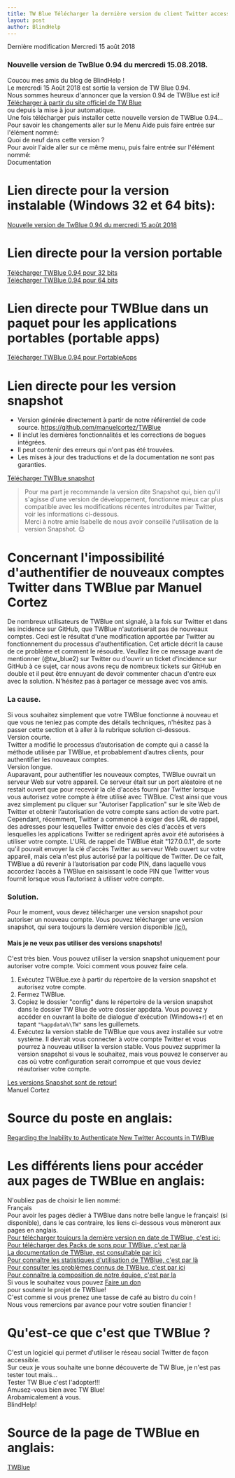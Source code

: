 ```yaml
---
title: TW Blue Télécharger la dernière version du client Twitter accessible
layout: post
author: BlindHelp
---
```


<footer>Dernière modification Mercredi 15 août 2018</footer>

### Nouvelle version de TwBlue 0.94 du mercredi 15.08.2018. ###

Coucou mes amis du blog de BlindHelp !  
Le mercredi 15 Août 2018 est sortie la version de TW Blue 0.94.                
Nous sommes heureux d'annoncer que la version 0.94 de TWBlue est ici!                        
[Télécharger à partir du site officiel de TW Blue](https://twblue.es/es/downloads)         
ou depuis la mise à jour automatique.        
Une fois télécharger puis installer cette nouvelle version de TWBlue 0.94...               
Pour savoir les changements aller sur le Menu Aide puis faire entrée sur l'élément nommé:                                
Quoi de neuf dans cette version ?              
Pour avoir l'aide aller sur ce même menu, puis faire entrée sur l'élément nommé:                     
Documentation            

# Lien directe pour la version instalable (Windows 32 et 64 bits): #
[Nouvelle version de TwBlue 0.94 du mercredi 15 août 2018](https://twblue.es/pubs/twblue_setup.exe)

# Lien directe pour la version portable #
[Télécharger TWBlue 0.94 pour 32 bits](https://twblue.es/pubs/twblue-latest_x86.zip)    
[Télécharger TWBlue 0.94 pour 64 bits](https://twblue.es/pubs/twblue-latest_x64.zip)    

# Lien directe pour TWBlue dans un paquet pour les applications portables (portable apps) #
[Télécharger TWBlue 0.94 pour PortableApps](http://twblue.es/pubs/TWBluePortable_0.94.paf.exe)

# Lien directe pour les version snapshot #

- Version générée directement à partir de notre référentiel de code source.
<https://github.com/manuelcortez/TWBlue>
- Il inclut les dernières fonctionnalités et les corrections de bogues intégrées.
- Il peut contenir des erreurs qui n'ont pas été trouvées.
- Les mises à jour des traductions et de la documentation ne sont pas garanties.

[Télécharger TWBlue snapshot](https://twblue.es/pubs/snapshot.zip)    

> Pour ma part je recommande la version dite Snapshot qui, bien qu'il s'agisse d'une version de développement, fonctionne mieux car plus compatible avec les modifications récentes introduites par Twitter, voir les informations ci-dessous.    
Merci à notre amie Isabelle de nous avoir conseillé l'utilisation de la version Snapshot. 😉   

# Concernant l'impossibilité d'authentifier de nouveaux comptes Twitter dans TWBlue par Manuel Cortez #

De nombreux utilisateurs de TWBlue ont signalé, à la fois sur Twitter et dans les incidence sur GitHub, que TWBlue n'autoriserait pas de nouveaux comptes. Ceci est le résultat d'une modification apportée par Twitter au fonctionnement du processus d'authentification. Cet article décrit la cause de ce problème et comment le résoudre. Veuillez lire ce message avant de mentionner (@tw_blue2) sur Twitter ou d'ouvrir un ticket d'incidence sur GitHub à ce sujet, car nous avons reçu de nombreux tickets sur GitHub en double et il peut être ennuyant de devoir commenter chacun d'entre eux avec la solution. N'hésitez pas à partager ce message avec vos amis.    

### La cause. ###

Si vous souhaitez simplement que votre TWBlue fonctionne à nouveau et que vous ne teniez pas compte des détails techniques, n'hésitez pas à passer cette section et à aller à la rubrique solution ci-dessous.    
Version courte.    
Twitter a modifié le processus d’autorisation de compte qui a cassé la méthode utilisée par TWBlue, et probablement d’autres clients, pour authentifier les nouveaux comptes.    
Version longue.   
Auparavant, pour authentifier les nouveaux comptes, TWBlue ouvrait un serveur Web sur votre appareil. Ce serveur était sur un port aléatoire et ne restait ouvert que pour recevoir la clé d'accès fourni par Twitter lorsque vous autorisez votre compte à être utilisé avec TWBlue. C’est ainsi que vous avez simplement pu cliquer sur "Autoriser l’application" sur le site Web de Twitter et obtenir l’autorisation de votre compte sans action de votre part. Cependant, récemment, Twitter a commencé à exiger des URL de rappel, des adresses pour lesquelles Twitter envoie des clés d'accès et vers lesquelles les applications Twitter se redirigent après avoir été autorisées à utiliser votre compte. L'URL de rappel de TWBlue était "127.0.0.1", de sorte qu'il pouvait envoyer la clé d'accès Twitter au serveur Web ouvert sur votre appareil, mais cela n'est plus autorisé par la politique de Twitter. De ce fait, TWBlue a dû revenir à l’autorisation par code PIN, dans laquelle vous accordez l’accès à TWBlue en saisissant le code PIN que Twitter vous fournit lorsque vous l’autorisez à utiliser votre compte.    

### Solution. ###

Pour le moment, vous devez télécharger une version snapshot pour autoriser un nouveau compte. Vous pouvez télécharger une version snapshot, qui sera toujours la dernière version disponible [(ici).](https://twblue.es/pubs/snapshot.zip)    

#### Mais je ne veux pas utiliser des versions snapshots! ####

C'est très bien. Vous pouvez utiliser la version snapshot uniquement pour autoriser votre compte. Voici comment vous pouvez faire cela.    

1. Exécutez TWBlue.exe à partir du répertoire de la version snapshot et autorisez votre compte.
2. Fermez TWBlue.
3. Copiez le dossier "config" dans le répertoire de la version snapshot dans le dossier TW Blue de votre dossier appdata. Vous pouvez y accéder en ouvrant la boîte de dialogue d'exécution (Windows+r) et en tapant `"%appdata%\TW"` sans les guillemets.
4. Exécutez la version stable de TWBlue que vous avez installée sur votre système. Il devrait vous connecter à votre compte Twitter et vous pourrez à nouveau utiliser la version stable. Vous pouvez supprimer la version snapshot si vous le souhaitez, mais vous pouvez le conserver au cas où votre configuration serait corrompue et que vous deviez réautoriser votre compte.

[Les versions Snapshot sont de retour!](https://twblue.es/posts/snapshots/)    
Manuel Cortez    

# Source du poste en anglais: #
[Regarding the Inability to Authenticate New Twitter Accounts in TWBlue](https://twblue.es/posts/unable-to-authenticate/)    

# Les différents liens pour accéder aux pages de TWBlue en anglais: #

N'oubliez pas de choisir le lien nommé:  
Français    
Pour avoir les pages dédier à TWBlue dans notre belle langue le français! (si disponible), dans le cas contraire, les liens ci-dessous vous mèneront aux pages en anglais.  
[Pour télécharger toujours la dernière version en date de TWBlue, c'est ici:](https://twblue.es/downloads/)    
[Pour télécharger des Packs de sons pour TWBlue, c'est par là](https://twblue.es/soundpacks/)    
[La documentation de TWBlue, est consultable par ici:](https://twblue.es/documentation/)    
[Pour connaître les statistiques d'utilisation de TWBlue, c'est par là](https://twblue.es/usage)    
[Pour consulter les problèmes connus de TWBlue, c'est par ici](https://github.com/manuelcortez/twblue/issues)    
[Pour connaître la composition de notre équipe, c'est par la](https://twblue.es/team/)    
Si vous le souhaitez vous pouvez [Faire un don](https://twblue.es/donate/)    
pour soutenir le projet de TWBlue!    
C'est comme si vous prenez  une tasse de café au bistro du coin !    
Nous vous remercions par avance pour votre soutien financier !

# Qu'est-ce que c'est que TWBlue ? #
C'est un logiciel qui permet d'utiliser le réseau social Twitter de façon accessible.                 
Sur ceux je vous souhaite une bonne découverte de TW Blue, je n'est pas tester tout mais...  
Tester TW Blue c'est l'adopter!!!   
Amusez-vous bien avec TW Blue!  
Arobamicalement à vous.  
BlindHelp!             

# Source de la page de TWBlue en anglais: #
[TWBlue](https://twblue.es/#)